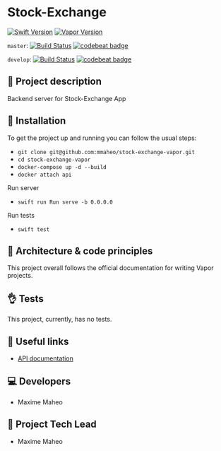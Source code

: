 # Stock-Exchange
[![Swift Version](https://img.shields.io/badge/Swift-4.1-brightgreen.svg)](http://swift.org)
[![Vapor Version](https://img.shields.io/badge/Vapor-3-30B6FC.svg)](http://vapor.codes)

`master`:
[![Build Status](https://travis-ci.org/mmaheo/stock-exchange-vapor.svg?branch=master)](https://travis-ci.org/mmaheo/stock-exchange-vapor)
[![codebeat badge](https://codebeat.co/badges/4cf530d6-be3d-4be0-bd4c-6f7f95303ddc)](https://codebeat.co/projects/github-com-mmaheo-stock-exchange-vapor-master)

`develop`:
[![Build Status](https://travis-ci.org/mmaheo/stock-exchange-vapor.svg?branch=develop)](https://travis-ci.org/mmaheo/stock-exchange-vapor)
[![codebeat badge](https://codebeat.co/badges/9324e3c3-5e48-4d35-806d-53061d9a4b7f)](https://codebeat.co/projects/github-com-mmaheo-stock-exchange-vapor-develop)

## 📖 Project description
Backend server for Stock-Exchange App

## 🔧 Installation
To get the project up and running you can follow the usual steps:

- `git clone git@github.com:mmaheo/stock-exchange-vapor.git`
- `cd stock-exchange-vapor`
- `docker-compose up -d --build`
- `docker attach api`

Run server
- `swift run Run serve -b 0.0.0.0`

Run tests
- `swift test`

## 🏯 Architecture & code principles
This project overall follows the official documentation for writing Vapor projects.

## 👌 Tests
This project, currently, has no tests.

## 🔗 Useful links
- [API documentation](https://app.swaggerhub.com/apis/stock-exchange/Stock-Exchange/1.0.0)

## 💻 Developers
- Maxime Maheo

## 🤴 Project Tech Lead
- Maxime Maheo